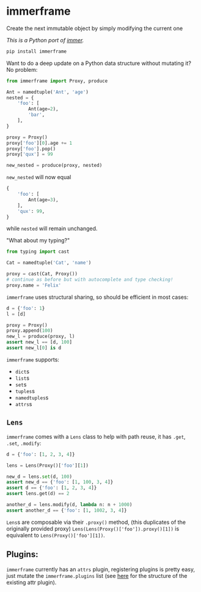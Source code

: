 # immerframe
Create the next immutable object by simply modifying the current one

*This is a Python port of [immer](https://github.com/mweststrate/immer).*

```bash
pip install immerframe
```

Want to do a deep update on a Python data structure without mutating it? No problem:

```python
from immerframe import Proxy, produce

Ant = namedtuple('Ant', 'age')
nested = {
    'foo': [
        Ant(age=2),
        'bar',
    ],
}

proxy = Proxy()
proxy['foo'][0].age += 1
proxy['foo'].pop()
proxy['qux'] = 99

new_nested = produce(proxy, nested)
```

`new_nested` will now equal

```python
{
    'foo': [
        Ant(age=3),
    ],
    'qux': 99,
}
```

while `nested` will remain unchanged.

"What about my typing?"

```python
from typing import cast

Cat = namedtuple('Cat', 'name')

proxy = cast(Cat, Proxy())
# continue as before but with autocomplete and type checking!
proxy.name = 'Felix'
```

`immerframe` uses structural sharing, so should be efficient in most cases:

```python
d = {'foo': 1}
l = [d]

proxy = Proxy()
proxy.append(100)
new_l = produce(proxy, l)
assert new_l == [d, 100]
assert new_l[0] is d
```

`immerframe` supports:

- `dict`s
- `list`s
- `set`s
- `tuples`s
- `namedtuples`s
- `attrs`s

## `Lens`

`immerframe` comes with a `Lens` class to help with path reuse, it has `.get`, `.set`, `.modify`:

```python
d = {'foo': [1, 2, 3, 4]}

lens = Lens(Proxy()['foo'][1])

new_d = lens.set(d, 100)
assert new_d == {'foo': [1, 100, 3, 4]}
assert d == {'foo': [1, 2, 3, 4]}
assert lens.get(d) == 2

another_d = lens.modify(d, lambda n: n + 1000)
assert another_d == {'foo': [1, 1002, 3, 4]}
```

`Lens`s are composable via their `.proxy()` method, (this duplicates of the originally provided proxy) `Lens(Lens(Proxy()['foo']).proxy()[1])` is equivalent to `Lens(Proxy()['foo'][1])`.

## Plugins:

`immerframe` currently has an `attrs` plugin, registering plugins is pretty easy, just mutate the `immerframe.plugins` list (see [here](https://github.com/leontrolski/immerframe/blob/master/immerframe/__init__.py#L171) for the structure of the existing attr plugin).
